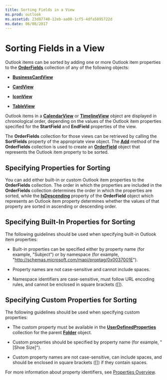 ```yaml
---
title: Sorting Fields in a View
ms.prod: outlook
ms.assetid: 23d87740-12eb-aa00-1cf5-4dfa5895722d
ms.date: 06/08/2017
---
```



# Sorting Fields in a View

 Outlook items can be sorted by adding one or more Outlook item properties to the **[OrderFields](orderfields-object-outlook.md)** collection of any of the following objects:


-  **[BusinessCardView](businesscardview-object-outlook.md)**
    
-  **[CardView](cardview-object-outlook.md)**
    
-  **[IconView](iconview-object-outlook.md)**
    
-  **[TableView](tableview-object-outlook.md)**
    

Outlook items in a  **[CalendarView](calendarview-object-outlook.md)** or **[TimelineView](timelineview-object-outlook.md)** object are displayed in chronological order, depending on the values of the Outlook item properties specified for the **StartField** and **EndField** properties of the view.

The  **OrderFields** collection for those views can be retrieved by calling the **SortFields** property of the appropriate view object. The **[Add](orderfields-add-method-outlook.md)** method of the **OrderFields** collection is used to create an **[OrderField](orderfield-object-outlook.md)** object that represents the Outlook item property to be sorted.

## Specifying Properties for Sorting

You can add either built-in or custom Outlook item properties to the  **OrderFields** collection. The order in which the properties are included in the **OrderFields** collection determines the order in which the properties are sorted, while the **[IsDescending](orderfield-isdescending-property-outlook.md)** property of the **OrderField** object which represents an Outlook item property determines whether the values of that property are sorted in ascending or descending order.


## Specifying Built-In Properties for Sorting

The following guidelines should be used when specifying built-in Outlook item properties:


- Built-in properties can be specified either by property name (for example, "Subject") or by namespace (for example, "http://schemas.microsoft.com/mapi/proptag/0x0037001E").
    
- Property names are not case-sensitive and cannot include spaces.
    
- Namespace identifiers are case-sensitive, must follow URL encoding rules, and cannot be enclosed in square brackets ([]).
    

## Specifying Custom Properties for Sorting

The following guidelines should be used when specifying custom properties:


- The custom property must be available in the  **[UserDefinedProperties](userdefinedproperties-object-outlook.md)** collection for the parent **[Folder](folder-object-outlook.md)** object.
    
- Custom properties should be specified by property name (for example, "[Shoe Size]").
    
- Custom property names are not case-sensitive, can include spaces, and should be enclosed in square brackets ([]) if they contain spaces.
    
For more information about property identifiers, see  [Properties Overview](properties-overview.md).


